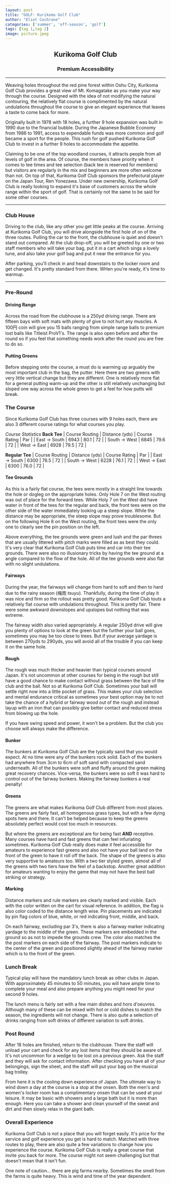 ```yaml
---
layout: post
title: "GOLF: Kurikoma Golf Club"
author: "Eliot Cochrane"
categories: ['summer', 'off-season', 'golf']
tags: [tag 1,tag 2]
image: picture.jpeg
---
```


## <center>Kurikoma Golf Club</center>
### <center>Premium Accessibility</center>

***

Weaving holes throughout the red pine forest within Oshu City, Kurikoma Golf Club provides a great view of Mt. Komagatake as you make your way through the course. Designed with the idea of not modifying the natural contouring, the relatively flat course is complimented by the natural undulations throughout the course to give an elegant experience that leaves a taste to come back for more.

Originally built in 1978 with 18 holes, a further 9 hole expansion was built in 1990 due to the financial bubble. During the Japanese Bubble Economy from 1986 to 1991, access to expendable funds was more common and golf became a sport for the people. This rush for golf pushed Kurikoma Golf Club to invest in a further 9 holes to accommodate the appetite.

Claiming to be one of the top woodland courses, it attracts people from all levels of golf in the area. Of course, the members have priority when it comes to tee times and tee selection (back tee is reserved for members) but visitors are regularly in the mix and beginners are more often welcome than not. On top of that, Kurikoma Golf Club sponsors the prefectural player on the Japan Tour, Ren Yonezawa. Under new ownership, Kurikoma Golf Club is really looking to expand it's base of customers across the whole range within the sport of golf. That is certainly not the same to be said for some other courses.

***

### Club House

Driving to the club, like any other you get little peaks at the course. Arriving at Kurikoma Golf Club, you will drive alongside the first hole of on of the three routes. Pulling the car to the front, the clubhouse is quiet and doesn't stand out compared. At the club drop-off, you will be greeted by one or two staff members who will take your bag, put it in a cart which sings a lovely tune, and also take your golf bag and put it near the entrance for you.

After parking, you'll check in and head downstairs to the locker room and get changed. It's pretty standard from there. WHen you're ready, it's time to warmup.

***

### Pre-Round

#### Driving Range

Across the road from the clubhouse is a 250yd driving range. There are fifteen bays with soft mats with plenty of give to not hurt any muscles. A 100円 coin will give you 15 balls ranging from simple range balls to premium lost balls like Titleist ProV1's. The range is also open before and after the round so if you feel that something needs work after the round you are free to do so.

#### Putting Greens

Before stepping onto the course, a must do is warming up arguably the most important club in the bag, the putter. Here there are two greens with very little vertical change but they are different. One is relatively more flat for a general putting warm-up and the other is still relatively unchanging but sloped one way across the whole green to get a feel for how putts will break.

### The Course

Since Kurikoma Golf Club has three courses with 9 holes each, there are also 3 different course ratings for what courses you play.

*Course Statistics*
**Back Tee**
| Course Routing | Distance (yds) | Course Rating | Par |
| East → South | 6943 | 80.1 | 72 |
| South → West | 6845 | 79.6 | 72 |
| West → East | 6928 | 79.5 | 72 |

**Regular Tee**
| Course Routing | Distance (yds) | Course Rating | Par |
| East → South | 6300 | 76.5 | 72 |
| South → West | 6228 | 76.1 | 72 |
| West → East | 6300 | 76.0 | 72 |

#### Tee Grounds

As this is a fairly flat course, the tees were mostly in a straight line towards the hole or dogleg on the appropriate holes. Only Hole 7 on the West routing was out of place for the forward tees. While Holy 7 on the West did have water in front of the tees for the regular and back, the front tees were on the other side of the water immediately looking up a steep slope. While the distance may be appropriate, the steep slope may prove troublesome. But on the following Hole 8 on the West routing, the front tees were the only one to clearly see the pin position on the left.

Above everything, the tee grounds were green and lush and the par threes that are usually littered with pitch marks were filled as as best they could. It's very clear that Kurikoma Golf Club puts time and car into their tee grounds. There were also no illusionary tricks by having the tee ground at a angle compared to the flow of the hole. All of the tee grounds were also flat with no slight undulations.

#### Fairways

During the year, the fairways will change from hard to soft and then to hard due to the rainy season (梅雨 *tsuyu*). Thankfully, during the time of play it was nice and firm so the rollout was pretty good. Kurikoma Golf Club touts a relatively flat course with undulations throughout. This is pretty fair. There were some awkward downslopes and upslopes but nothing that was extreme.

The fairway width also varied appropriately. A regular 250yd drive will give you plenty of options to look at the green but the further your ball goes, sometimes you may be too close to trees. But if your average yardage is between 270yds to 290yds, you will avoid all of the trouble if you can keep it on the same hole.

#### Rough

The rough was much thicker and heavier than typical courses around Japan. It's not uncommon at other courses for being in the rough but still have a good chance to make contact without grass between the face of the club and the ball. Not so at Kurikoma Golf Club. Sometimes your ball will settle right now into a little pocket of grass. This makes your club selection and mental endurance critical as sometimes your best option may be to not take the chance of a hybrid or fairway wood out of the rough and instead layup with an iron that can possibly give better contact and reduced stress from blowing up the hole.

If you have swing speed and power, it won't be a problem. But the club you choose will always make the difference.

#### Bunker

The bunkers at Kurikoma Golf Club are the typically sand that you would expect. At no time were any of the bunkers rock solid. Each of the bunkers had anywhere from 3cm to 6cm of soft sand with compacted sand underneath. All of the bunkers were soft and fluffy around the green making great recovery chances. Vice-versa, the bunkers were so soft it was hard to control out of the fairway bunkers. Making the fairway bunkers a real penalty!

#### Greens

The greens are what makes Kurikoma Golf Club different from most places. The greens are fairly fast, all homogenous grass types, but with a few dying spots here and there. It can't be helped because to keep the greens absolutely perfect would cost too much in resources.

But where the greens are exceptional are for being fast **AND** receptive. Many courses have hard and fast greens that can feel infuriating sometimes. Kurikoma Golf Club really does make it feel accessible for amateurs to experience fast greens and also not have your ball land on the front of the green to have it roll off the back. The shape of the greens is also very supportive to amateurs too. WIth a two tier styled green, almost all of the greens with two tiers have the feel of a backstop. Another great addition for amateurs wanting to enjoy the game that may not have the best ball striking or strategy.

#### Marking

Distance markers and rule markers are clearly marked and visible. Each with the color written on the cart for visual reference. In addition, the flag is also color coded to the distance length wise. Pin placements are indicated by pin flag colors of blue, white, or red indicating front, middle, and back.

On each fairway, excluding par 3's, there is also a fairway marker indicating yardage to the middle of the green. These markers are embedded in the ground so as not to impede the grounds crew. The color also matches the the post markers on each side of the fairway. The post markers indicate to the center of the green and positioned slightly ahead of the fairway marker which is to the front of the green.

### Lunch Break

Typical play will have the mandatory lunch break as other clubs in Japan. With approximately 45 minutes to 50 minutes, you will have ample time to complete your meal and also prepare anything you might need for your second 9 holes.

The lunch menu is fairly set with a few main dishes and hors d'oeuvres. Although many of these can be mixed with hot or cold dishes to match the season, the ingredients will not change. There is also quite a selection of drinks ranging from soft drinks of different variation to soft drinks.

### Post Round

After 18 holes are finished, return to the clubhouse. There the staff will unload your cart and check for any lost items that they should be aware of. It's not uncommon for a wedge to be lost on a previous green. Ask the staff and they will ask for contact information. After checking you have all of your belongings, sign the sheet, and the staff will put your bag on the musical bag trolley.

From here it is the cooling down experience of Japan. The ultimate way to wind down a day at the course is a stop at the onsen. Both the men's and women's locker room has a complimentary onsen that can be used at your leisure. It may be basic with showers and a large bath but it is more than enough. Here you can take a shower and clean yourself of the sweat and dirt and then slowly relax in the giant bath.

### Overall Experience

Kurikoma Golf Club is not a place that you will forget easily. It's price for the service and golf experience you get is hard to match. Matched with three routes to play, there are also quite a few variations to change how you experience the course. Kurikoma Golf Club is really a great course that invite you back for more. The course might not seem challenging but that doesn't mean that it isn't fun.

One note of caution... there are pig farms nearby. Sometimes the smell from the farms is quite heavy. This is wind and time of the year dependent.

